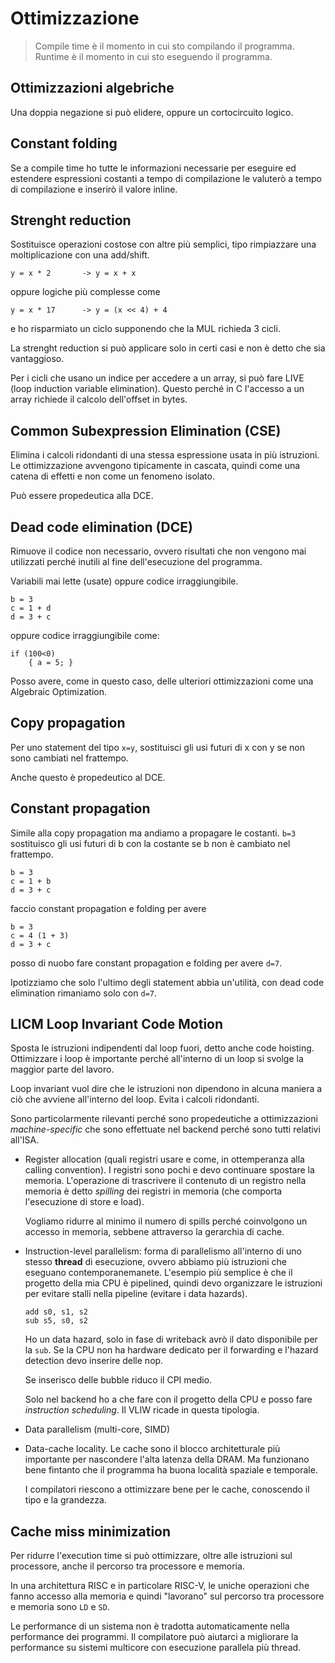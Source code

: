 # Ottimizzazione

> Compile time è il momento in cui sto compilando il programma. Runtime è il momento in cui sto eseguendo il programma.

## Ottimizzazioni algebriche

Una doppia negazione si può elidere, oppure un cortocircuito logico.

## Constant folding

Se a compile time ho tutte le informazioni necessarie per eseguire ed estendere espressioni costanti a tempo di
compilazione le valuterò a tempo di compilazione e inserirò il valore inline.

## Strenght reduction

Sostituisce operazioni costose con altre più semplici, tipo rimpiazzare una moltiplicazione con una add/shift.

```
y = x * 2       -> y = x + x
```

oppure logiche più complesse come

```
y = x * 17      -> y = (x << 4) + 4
```

e ho risparmiato un ciclo supponendo che la MUL richieda 3 cicli.

La strenght reduction si può applicare solo in certi casi e non è detto che sia vantaggioso.

Per i cicli che usano un indice per accedere a un array, si può fare LIVE (loop induction variable elimination).
Questo perché in C l'accesso a un array richiede il calcolo dell'offset in bytes.

## Common Subexpression Elimination (CSE)

Elimina i calcoli ridondanti di una stessa espressione usata in più istruzioni. Le ottimizzazione avvengono tipicamente
in cascata, quindi come una catena di effetti e non come un fenomeno isolato.

Può essere propedeutica alla DCE.

## Dead code elimination (DCE)

Rimuove il codice non necessario, ovvero risultati che non vengono mai utilizzati perché inutili al fine dell'esecuzione
del programma.

Variabili mai lette (usate) oppure codice irraggiungibile.

```
b = 3
c = 1 + d
d = 3 + c
```

oppure codice irraggiungibile come:

```
if (100<0)
    { a = 5; }
```

Posso avere, come in questo caso, delle ulteriori ottimizzazioni come una Algebraic Optimization.

## Copy propagation

Per uno statement del tipo `x=y`, sostituisci gli usi futuri di x con y se non sono cambiati nel frattempo.

Anche questo è propedeutico al DCE.

## Constant propagation

Simile alla copy propagation ma andiamo a propagare le costanti. `b=3` sostituisco gli usi futuri di b con la costante
se b non è cambiato nel frattempo.

```
b = 3
c = 1 + b
d = 3 + c
```

faccio constant propagation e folding per avere

```
b = 3
c = 4 (1 + 3)
d = 3 + c
```

posso di nuobo fare constant propagation e folding per avere `d=7`.

Ipotizziamo che solo l'ultimo degli statement abbia un'utilità, con dead code elimination rimaniamo solo con `d=7`.

## LICM Loop Invariant Code Motion

Sposta le istruzioni indipendenti dal loop fuori, detto anche code hoisting. Ottimizzare i loop è importante
perché all'interno di un loop si svolge la maggior parte del lavoro.

Loop invariant vuol dire che le istruzioni non dipendono in alcuna maniera a ciò che avviene all'interno del loop.
Evita i calcoli ridondanti.

Sono particolarmente rilevanti perché sono propedeutiche a ottimizzazioni _machine-specific_ che sono effettuate nel
backend perché sono tutti relativi all'ISA.

- Register allocation (quali registri usare e come, in ottemperanza alla calling convention). I registri sono pochi e
devo continuare spostare la memoria. L'operazione di trascrivere il contenuto di un registro nella memoria è detto
_spilling_ dei registri in memoria (che comporta l'esecuzione di store e load).

    Vogliamo ridurre al minimo il numero di spills perché coinvolgono un accesso in memoria, sebbene attraverso la
    gerarchia di cache.

- Instruction-level parallelism: forma di parallelismo all'interno di uno stesso **thread** di esecuzione, ovvero abbiamo
più istruzioni che eseguano contemporanemanete. L'esempio più semplice è che il progetto della mia CPU è pipelined,
quindi devo organizzare le istruzioni per evitare stalli nella pipeline (evitare i data hazards).

    ```
    add s0, s1, s2
    sub s5, s0, s2
    ```

    Ho un data hazard, solo in fase di writeback avrò il dato disponibile per la `sub`. Se la CPU non ha hardware dedicato
    per il forwarding e l'hazard detection devo inserire delle nop.

    Se inserisco delle bubble riduco il CPI medio.

    Solo nel backend ho a che fare con il progetto della CPU e posso fare _instruction scheduling_. Il VLIW ricade in
    questa tipologia.

- Data parallelism (multi-core, SIMD)

- Data-cache locality. Le cache sono il blocco architetturale più importante per nascondere l'alta latenza della DRAM.
Ma funzionano bene fintanto che il programma ha buona località spaziale e temporale.

    I compilatori riescono a ottimizzare bene per le cache, conoscendo il tipo e la grandezza.

## Cache miss minimization

Per ridurre l'execution time si può ottimizzare, oltre alle istruzioni sul processore, anche il percorso tra processore
e memoria.

In una architettura RISC e in particolare RISC-V, le uniche operazioni che fanno accesso alla memoria e quindi "lavorano"
sul percorso tra processore e memoria sono `LD` e `SD`.

Le performance di un sistema non è tradotta automaticamente nella performance dei programmi. Il compilatore può aiutarci
a migliorare la performance su sistemi multicore con esecuzione parallela più thread.
